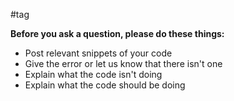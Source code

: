 #tag

**Before you ask a question, please do these things:**
- Post relevant snippets of your code
- Give the error or let us know that there isn't one
- Explain what the code isn't doing
- Explain what the code should be doing